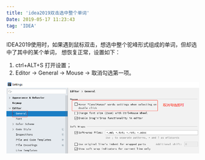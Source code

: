 ```yaml
---
title: 'idea2019双击选中整个单词'
Date: 2019-05-17 11:23:43
tag: 'IDEA'
---
```

IDEA2019使用时，如果遇到鼠标双击，想选中整个驼峰形式组成的单词，但却选中了其中的某个单词，
想恢复正常，设置如下：  
1. ctrl+ALT+S 打开设置；
2. Editor -> General -> Mouse -> 取消勾选第一项。

![](img/camelHumps.png)